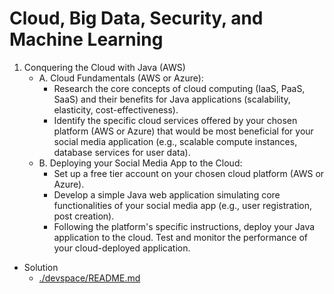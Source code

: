 # Cloud, Big Data, Security, and Machine Learning

1. Conquering the Cloud with Java  (AWS)
    - A. Cloud Fundamentals (AWS or Azure):
        - Research the core concepts of cloud computing (IaaS, PaaS, SaaS) and their benefits for Java applications (scalability, elasticity, cost-effectiveness).
        - Identify the specific cloud services offered by your chosen platform (AWS or Azure) that would be most beneficial for your social media application (e.g., scalable compute instances, database services for user data).
    - B. Deploying your Social Media App to the Cloud:
        - Set up a free tier account on your chosen cloud platform (AWS or Azure).
        - Develop a simple Java web application simulating core functionalities of your social media app (e.g., user registration, post creation).
        - Following the platform's specific instructions, deploy your Java application to the cloud.
        Test and monitor the performance of your cloud-deployed application.
- Solution
    - [./devspace/README.md](./devspace/README.md)